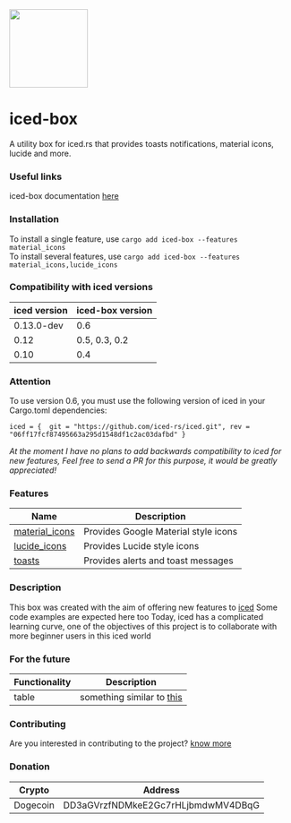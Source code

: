 <img src="https://raw.githubusercontent.com/iced-rs/iced/master/docs/logo.svg" width="140px" />

# iced-box
A utility box for iced.rs that provides toasts notifications, material icons, lucide and more.

### Useful links
iced-box documentation [here](https://docs.rs/iced-box/latest/iced_box/)

### Installation
To install a single feature, use ```cargo add iced-box --features material_icons```\
To install several features, use ```cargo add iced-box --features material_icons,lucide_icons``` 

### Compatibility with iced versions
| **iced** version | **iced-box** version |
| --- |----------------------|
| 0.13.0-dev | 0.6                  | 
| 0.12 | 0.5, 0.3, 0.2        |
| 0.10 | 0.4                  |

### Attention
To use version 0.6, you must use the following version of iced in your Cargo.toml dependencies:
```
iced = {  git = "https://github.com/iced-rs/iced.git", rev = "06ff17fcf87495663a295d1548df1c2ac03dafbd" }
```
*At the moment I have no plans to add backwards compatibility to iced for new features,
Feel free to send a PR for this purpose, it would be greatly appreciated!*

### Features
| Name | Description |
| --- | --- |
| [material_icons](https://docs.rs/iced-box/latest/iced_box/icon/material) | Provides Google Material style icons  |
| [lucide_icons](https://docs.rs/iced-box/latest/iced_box/icon/lucide) | Provides Lucide style icons |
| [toasts](https://docs.rs/iced-box/latest/iced_box/toasts) | Provides alerts and toast messages |

### Description
This box was created with the aim of offering new features to [iced](https://iced.rs)
Some code examples are expected here too
Today, iced has a complicated learning curve, one of the objectives of this project is to collaborate with more beginner users in this iced world


### For the future
| Functionality | Description |
| --- | --- |
| table | something similar to [this](https://getbootstrap.com/docs/4.0/content/tables/) |


### Contributing
Are you interested in contributing to the project? [know more](CONTRIBUTING.md) 

### Donation
| Crypto | Address                             |
| --- |-------------------------------------|
| Dogecoin | DD3aGVrzfNDMkeE2Gc7rHLjbmdwMV4DBqG  |
